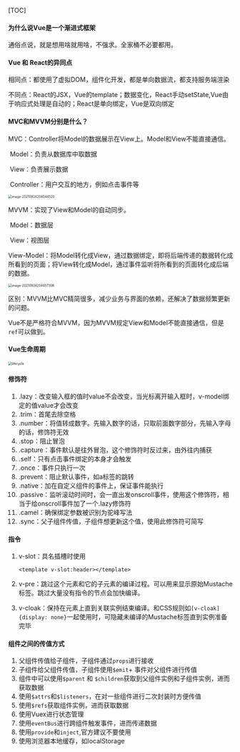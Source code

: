 [TOC]

#### 为什么说Vue是一个渐进式框架

通俗点说，就是想用啥就用啥，不强求。全家桶不必要都用。

#### Vue 和 React的异同点

相同点：都使用了虚拟DOM，组件化开发，都是单向数据流，都支持服务端渲染

不同点：React的JSX，Vue的template；数据变化，React手动setState,Vue由于响应式处理是自动的；React是单向绑定，Vue是双向绑定

#### MVC和MVVM分别是什么？

MVC：Controller将Model的数据展示在View上。Model和View不能直接通信。

​	Model：负责从数据库中取数据

​	View：负责展示数据

​	Controller：用户交互的地方，例如点击事件等

<img src="/Users/liling/Library/Application Support/typora-user-images/image-20210924204044520.png" alt="image-20210924204044520" style="zoom:50%;" />

MVVM：实现了View和Model的自动同步。

​	Model：数据层

​	View：视图层

​	View-Model：将Model转化成View，通过数据绑定，即将后端传递的数据转化成所看到的页面；将View转化成Model，通过事件监听将所看到的页面转化成后端的数据。

<img src="/Users/liling/Library/Application Support/typora-user-images/image-20210924204457306.png" alt="image-20210924204457306" style="zoom:50%;" />

区别：MVVM比MVC精简很多，减少业务与界面的依赖，还解决了数据频繁更新的问题。

Vue不是严格符合MVVM，因为MVVM规定View和Model不能直接通信，但是```ref```可以做到。

#### Vue生命周期

<img src="/Users/liling/Downloads/lifecycle.png" alt="lifecycle" style="zoom:50%;" />

#### 修饰符

1. .lazy：改变输入框的值时value不会改变，当光标离开输入框时，v-model绑定的值value才会改变
2. .trim：首尾去除空格
3. .number：将值转成数字。先输入数字的话，只取前面数字部分，先输入字母的话，修饰符无效
4. .stop：阻止冒泡
5. .capture：事件默认是往外冒泡，这个修饰符时反过来，由外往内捕获
6. .self：只有点击事件绑定的本身才会触发
7. .once：事件只执行一次
8. .prevent：阻止默认事件，如a标签的跳转
9. .native：加在自定义组件的事件上，保证事件能执行
10. .passive：监听滚动时间时，会一直出发onscroll事件，使用这个修饰符，相当于给onscroll事件加了一个.lazy修饰符
11. .camel：确保绑定参数被识别为驼峰写法
12. .sync：父子组件传值，子组件想更新这个值，使用此修饰符可简写

#### 指令

1. v-slot：具名插槽时使用

   ```
   <template v-slot:header></template>
   ```

2. v-pre：跳过这个元素和它的子元素的编译过程。可以用来显示原始Mustache标签。跳过大量没有指令的节点会加快编译。

3. v-cloak：保持在元素上直到关联实例结束编译。和CSS规则如```[v-cloak]{display: none}```一起使用时，可隐藏未编译的Mustache标签直到实例准备完毕

#### 组件之间的传值方式

1. 父组件传值给子组件，子组件通过```props```进行接收
2. 子组件给父组件传值，子组件使用```$emit```+ 事件对父组件进行传值
3. 组件中可以使用```$parent``` 和 ```$children```获取到父组件实例和子组件实例，进而获取数据
4. 使用```$attrs```和```$listeners```，在对一些组件进行二次封装时方便传值
5. 使用```$refs```获取组件实例，进而获取数据
6. 使用Vuex进行状态管理
7. 使用```eventBus```进行跨组件触发事件，进而传递数据
8. 使用```provide```和```inject```,官方建议不要使用
9. 使用浏览器本地缓存，如localStorage
